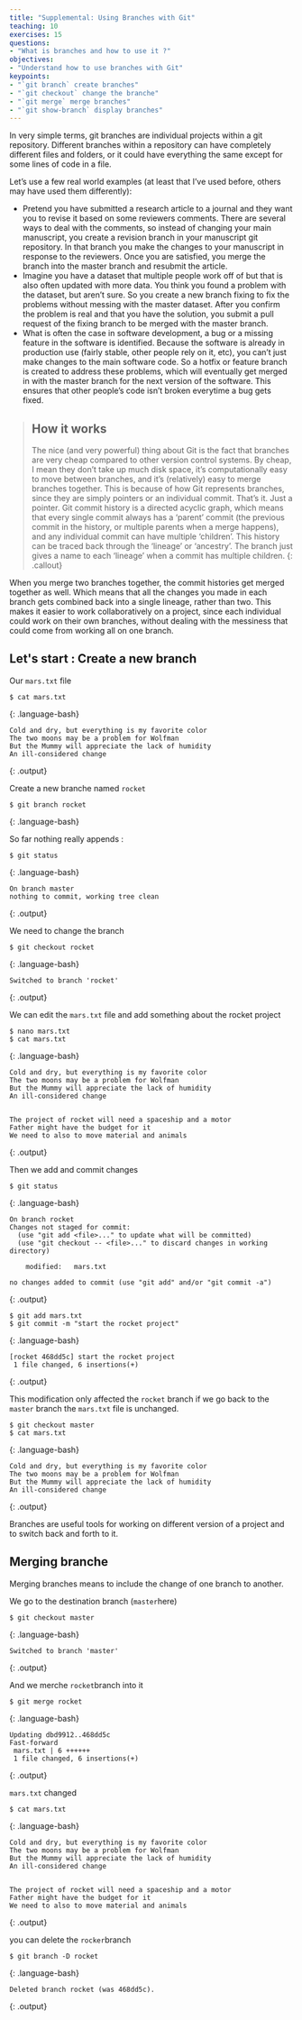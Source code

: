 ```yaml
---
title: "Supplemental: Using Branches with Git"
teaching: 10
exercises: 15
questions:
- "What is branches and how to use it ?"
objectives:
- "Understand how to use branches with Git"
keypoints:
- "`git branch` create branches"
- "`git checkout` change the branche"
- "`git merge` merge branches"
- "`git show-branch` display branches"
---
```

In very simple terms, git branches are individual projects within a git repository. Different branches within a repository can have completely different files and folders, or it could have everything the same except for some lines of code in a file.

Let’s use a few real world examples (at least that I’ve used before, others may have used them differently):

* Pretend you have submitted a research article to a journal and they want you to revise it based on some reviewers comments. There are several ways to deal with the comments, so instead of changing your main manuscript, you create a revision branch in your manuscript git repository. In that branch you make the changes to your manuscript in response to the reviewers. Once you are satisfied, you merge the branch into the master branch and resubmit the article.
* Imagine you have a dataset that multiple people work off of but that is also often updated with more data. You think you found a problem with the dataset, but aren’t sure. So you create a new branch fixing to fix the problems without messing with the master dataset. After you confirm the problem is real and that you have the solution, you submit a pull request of the fixing branch to be merged with the master branch.
* What is often the case in software development, a bug or a missing feature in the software is identified. Because the software is already in production use (fairly stable, other people rely on it, etc), you can’t just make changes to the main software code. So a hotfix or feature branch is created to address these problems, which will eventually get merged in with the master branch for the next version of the software. This ensures that other people’s code isn’t broken everytime a bug gets fixed.

> ## How it works
> The nice (and very powerful) thing about Git is the fact that branches are very cheap compared to other version control systems. By cheap, I mean they don’t take up much disk space, it’s computationally easy to move between branches, and it’s (relatively) easy to merge branches together. This is because of how Git represents branches, since they are simply pointers or an individual commit. That’s it. Just a pointer. Git commit history is a directed acyclic graph, which means that every single commit always has a ‘parent’ commit (the previous commit in the history, or multiple parents when a merge happens), and any individual commit can have multiple ‘children’. 
> This history can be traced back through the ‘lineage’ or ‘ancestry’. The branch just gives a name to each ‘lineage’ when a commit has multiple children.
{: .callout}

When you merge two branches together, the commit histories get merged together as well. Which means that all the changes you made in each branch gets combined back into a single lineage, rather than two. This makes it easier to work collaboratively on a project, since each individual could work on their own branches, without dealing with the messiness that could come from working all on one branch.


## Let's start : Create a new branch

Our `mars.txt` file
~~~
$ cat mars.txt
~~~
{: .language-bash}
~~~
Cold and dry, but everything is my favorite color
The two moons may be a problem for Wolfman
But the Mummy will appreciate the lack of humidity
An ill-considered change
~~~
{: .output}

Create a new branche named `rocket`
~~~
$ git branch rocket
~~~
{: .language-bash}

So far nothing really appends :
~~~
$ git status
~~~
{: .language-bash}
~~~
On branch master
nothing to commit, working tree clean
~~~
{: .output}

We need to change the branch
~~~
$ git checkout rocket
~~~
{: .language-bash}
~~~
Switched to branch 'rocket'
~~~
{: .output}

We can edit the `mars.txt` file and add something about the rocket project
~~~
$ nano mars.txt
$ cat mars.txt
~~~
{: .language-bash}
~~~
Cold and dry, but everything is my favorite color
The two moons may be a problem for Wolfman
But the Mummy will appreciate the lack of humidity
An ill-considered change


The project of rocket will need a spaceship and a motor
Father might have the budget for it
We need to also to move material and animals
~~~
{: .output}



Then we add and commit changes
~~~
$ git status
~~~
{: .language-bash}
~~~
On branch rocket
Changes not staged for commit:
  (use "git add <file>..." to update what will be committed)
  (use "git checkout -- <file>..." to discard changes in working directory)

	modified:   mars.txt

no changes added to commit (use "git add" and/or "git commit -a")
~~~
{: .output}

~~~
$ git add mars.txt
$ git commit -m "start the rocket project"
~~~
{: .language-bash}
~~~
[rocket 468dd5c] start the rocket project
 1 file changed, 6 insertions(+)
~~~
{: .output}

This modification only affected the `rocket` branch if we go back to the `master` branch the `mars.txt` file is unchanged.
~~~
$ git checkout master
$ cat mars.txt
~~~
{: .language-bash}
~~~
Cold and dry, but everything is my favorite color
The two moons may be a problem for Wolfman
But the Mummy will appreciate the lack of humidity
An ill-considered change
~~~
{: .output}

Branches are useful tools for working on different version of a project and to switch back and forth to it.

## Merging branche

Merging branches means to include the change of one branch to another.

We go to the destination branch (`master`here)
~~~
$ git checkout master
~~~
{: .language-bash}
~~~
Switched to branch 'master'
~~~
{: .output}

And we merche `rocket`branch into it
~~~
$ git merge rocket
~~~
{: .language-bash}
~~~
Updating dbd9912..468dd5c
Fast-forward
 mars.txt | 6 ++++++
 1 file changed, 6 insertions(+)
 ~~~
{: .output}

`mars.txt` changed 

~~~
$ cat mars.txt
~~~
{: .language-bash}
~~~
Cold and dry, but everything is my favorite color
The two moons may be a problem for Wolfman
But the Mummy will appreciate the lack of humidity
An ill-considered change


The project of rocket will need a spaceship and a motor
Father might have the budget for it
We need to also to move material and animals
~~~
{: .output}


you can delete the `rocker`branch

~~~
$ git branch -D rocket
~~~
{: .language-bash}
~~~
Deleted branch rocket (was 468dd5c).
~~~
{: .output}



